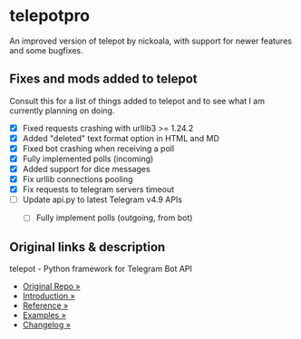 # telepotpro
An improved version of telepot by nickoala, with support for newer features and some bugfixes.


## Fixes and mods added to telepot
Consult this for a list of things added to telepot and to see what I am currently planning on doing.

- [x] Fixed requests crashing with urllib3 >= 1.24.2
- [x] Added "deleted" text format option in HTML and MD
- [x] Fixed bot crashing when receiving a poll
- [x] Fully implemented polls (incoming)
- [x] Added support for dice messages
- [x] Fix urllib connections pooling
- [x] Fix requests to telegram servers timeout
- [ ] Update api.py to latest Telegram v4.9 APIs
  - [ ] Fully implement polls (outgoing, from bot)


## Original links & description
telepot - Python framework for Telegram Bot API

- [Original Repo »](https://github.com/nickoala/telepot)
- [Introduction »](http://telepot.readthedocs.io/en/latest/)
- [Reference »](http://telepot.readthedocs.io/en/latest/reference.html)
- [Examples »](https://github.com/nickoala/telepot/tree/master/examples)
- [Changelog »](https://github.com/nickoala/telepot/blob/master/CHANGELOG.md)

